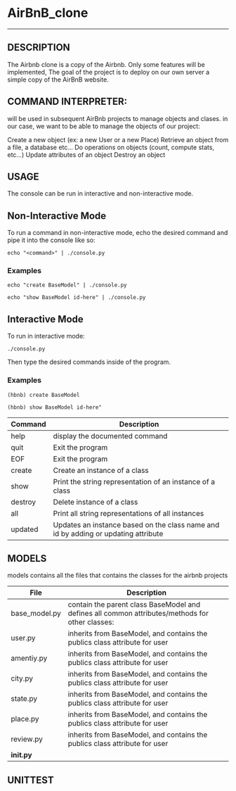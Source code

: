 # AirBnB_clone

---
## DESCRIPTION
The Airbnb clone is a copy of the Airbnb. Only some features will be implemented, The goal of the project is to deploy on our own server a simple copy of the AirBnB website.

## COMMAND INTERPRETER:
will be used in subsequent AirBnb projects to manage objects and clases. in our case, we want to be able to manage the objects of our project:

Create a new object (ex: a new User or a new Place)
Retrieve an object from a file, a database etc…
Do operations on objects (count, compute stats, etc…)
Update attributes of an object
Destroy an object

## USAGE
The console can be run in interactive and non-interactive mode.

## Non-Interactive Mode

To run a command in non-interactive mode, echo the desired command and pipe it into the console like so:
```
echo "<command>" | ./console.py
```
### Examples
```
echo "create BaseModel" | ./console.py
```

```
echo "show BaseModel id-here" | ./console.py
```

## Interactive Mode

To run in interactive mode:

```
./console.py
```
Then type the desired commands inside of the program.

### Examples

```
(hbnb) create BaseModel
```

```
(hbnb) show BaseModel id-here"
```
Command | Description
--- | ---
help | display the documented command
quit | Exit the program
EOF | Exit the program
create <class> | Create an instance of a class
show <class> <id> | Print the string representation of an instance of a class
destroy <class> <id> | Delete instance of a class
all | Print all string representations of all instances
updated | Updates an instance based on the class name and id by adding or updating attribute


## MODELS
models contains all the files that contains the classes for the airbnb projects

File | Description
--- | ---
base_model.py |contain the parent class BaseModel and defines all common attributes/methods for other classes:
user.py |inherits from BaseModel, and contains the publics class attribute for user
amentiy.py | inherits from BaseModel, and contains the publics class attribute for user
city.py | inherits from BaseModel, and contains the publics class attribute for user
state.py | inherits from BaseModel, and contains the publics class attribute for user
place.py | inherits from BaseModel, and contains the publics class attribute for user
review.py | inherits from BaseModel, and contains the publics class attribute for user
__init.py__ |

## UNITTEST


